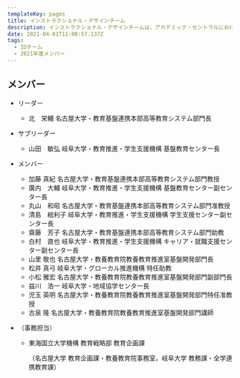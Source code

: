 ```yaml
---
templateKey: pages
title: インストラクショナル・デザインチーム
description: インストラクショナル・デザインチームは，アカデミック・セントラルにおける企画立案を担当します．
date: 2021-04-01T11:00:57.137Z
tags:
  - IDチーム
  - 2021年度メンバー
---
```

## メンバー

* リーダー

  * 北　栄輔 名古屋大学・教育基盤連携本部高等教育システム部門長
* サブリーダー

  * 山田　敏弘 岐阜大学・教育推進・学生支援機構 基盤教育センター長
* メンバー

  * 加藤 真紀 名古屋大学・教育基盤連携本部高等教育システム部門教授
  * 廣内　大輔 岐阜大学・教育推進・学生支援機構 基盤教育センター副センター長
  * 丸山　和昭 名古屋大学・教育基盤連携本部高等教育システム部門准教授
  * 清島　絵利子 岐阜大学・教育推進・学生支援機構 学生支援センター副センター長
  * 齋藤　芳子 名古屋大学・教育基盤連携本部高等教育システム部門助教
  * 白村　直也 岐阜大学・教育推進・学生支援機構 キャリア・就職支援センター副センター長
  * 山里 敬也 名古屋大学・教養教育院教養教育推進室基盤開発部門長
  * 松井 真弓 岐阜大学・グローカル推進機構 特任助教
  * 小松 雅宏 名古屋大学・教養教育院教養教育推進室基盤開発部門副部門長
  * 益川　浩一 岐阜大学・地域協学センター長
  * 児玉 英明 名古屋大学・教養教育院教養教育推進室基盤開発部門特任准教授
  * 古泉 隆 名古屋大学・教養教育院教養教育推進室基盤開発部門講師
* （事務担当）

  * 東海国立大学機構 教育戦略部 教育企画課

    （名古屋大学 教育企画課・教養教育院事務室，岐阜大学 教務課・全学連携教育課）